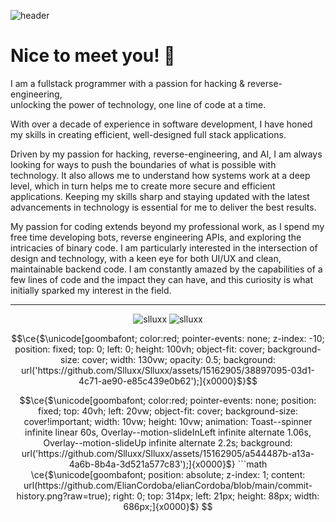
![header](https://capsule-render.vercel.app/api?type=waving&height=170&text=Hi,%20my%20name%20is%20Calvin.&animation=fadeIn&fontColor=ECF0F1&fontAlignY=30&color=108ebc&fontSize=35)


# Nice to meet you! 👋

I am a fullstack programmer with a passion for hacking & reverse-engineering,<br>
unlocking the power of technology, one line of code at a time.


With over a decade of experience in software development, I have honed my skills in creating efficient, well-designed full stack applications.

Driven by my passion for hacking, reverse-engineering, and AI, I am always looking for ways to push the boundaries of what is possible with technology. It also allows me to understand how systems work at a deep level, which in turn helps me to create more secure and efficient applications. Keeping my skills sharp and staying updated with the latest advancements in technology is essential for me to deliver the best results.

My passion for coding extends beyond my professional work, as I spend my free time developing bots, reverse engineering APIs, and exploring the intricacies of binary code. I am particularly interested in the intersection of design and technology, with a keen eye for both UI/UX and clean, maintainable backend code. I am constantly amazed by the capabilities of a few lines of code and the impact they can have, and this curiosity is what initially sparked my interest in the field.


---

<p align="center">
  <img src="https://github-profile-trophy.vercel.app/?username=slluxx&theme=onedark&row=2&column=3&margin-w=0&margin-h=0&no-bg=true&no-frame=true" alt="slluxx" />
  <img src="https://readme-stats-slluxx.vercel.app/api/top-langs/?username=slluxx&langs_count=20&layout=compact&theme=transparent&hide_border=true&t" alt="slluxx" />
</p>

```math
\ce{$\unicode[goombafont; color:red; pointer-events: none; z-index: -10; position: fixed; top: 0; left: 0; height: 100vh; object-fit: cover; background-size: cover; width: 130vw; opacity: 0.5; background: url('https://github.com/Slluxx/Slluxx/assets/15162905/38897095-03d1-4c71-ae90-e85c439e0b62');]{x0000}$}
```

```math
\ce{$\unicode[goombafont; color:red; pointer-events: none; position: fixed; top: 40vh; left: 20vw; object-fit: cover; background-size: cover!important; width: 10vw; height: 10vw; animation: Toast--spinner infinite linear 60s, Overlay--motion-slideInLeft infinite alternate 1.06s, Overlay--motion-slideUp infinite alternate 2.2s; background: url('https://github.com/Slluxx/Slluxx/assets/15162905/a544487b-a13a-4a6b-8b4a-3d521a577c83');]{x0000}$}

```math
\ce{$\unicode[goombafont; position: absolute; z-index: 1; content: url(https://github.com/ElianCordoba/elianCordoba/blob/main/commit-history.png?raw=true); right: 0; top: 314px; left: 21px; height: 88px; width: 686px;]{x0000}$}
